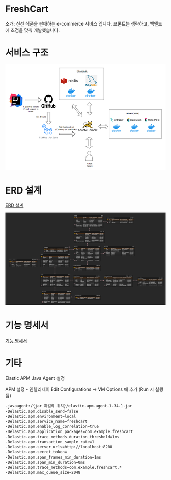 # FreshCart
소개: 신선 식품을 판매하는 e-commerce 서비스 입니다. 프론트는 생략하고, 백엔드에 초점을 맞춰 개발했습니다.

# 서비스 구조 

![img.png](img/architecture.png)

# ERD 설계
[ERD 설계](https://www.erdcloud.com/d/ezfSvS66CSxhzFp8o)

![img.png](img/img.png)


# 기능 명세서
[기능 명세서](https://github.com/f-lab-edu/FreshCart/wiki/%EA%B8%B0%EB%8A%A5-%EB%AA%85%EC%84%B8%EC%84%9C)

# 기타

Elastic APM Java Agent 설정

APM 설정 - 인텔리제이 Edit Configurations -> VM Options 에 추가 (Run 시 실행됨)
```
-javaagent:/{jar 파일의 위치}/elastic-apm-agent-1.34.1.jar
-Delastic.apm.disable_send=false
-Delastic.apm.environment=local
-Delastic.apm.service_name=freshcart
-Delastic.apm.enable_log_correlation=true
-Delastic.apm.application_packages=com.example.freshcart
-Delastic.apm.trace_methods_duration_threshold=1ms
-Delastic.apm.transaction_sample_rate=1
-Delastic.apm.server_urls=http://localhost:8200
-Delastic.apm.secret_token=
-Delastic.apm.span_frames_min_duration=1ms
-Delastic.apm.span_min_duration=0ms
-Delastic.apm.trace_methods=com.example.freshcart.*
-Delastic.apm.max_queue_size=2048

```
